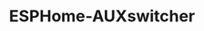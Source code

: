 ---
title: ESPHome-AUXswitcher
moreInfoLink: https://github.com/petrepa/ESPHome-AUXswitcher
heroImage: https://raw.githubusercontent.com/petrepa/ESPHome-AUXswitcher/master/Photos/assembled_box.jpg
description: A box that automates the switching between PC speakers and headphones.
pubDate: 'August 2020'
---